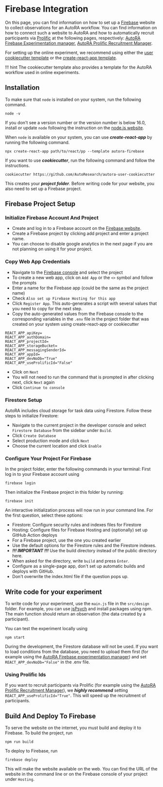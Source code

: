 # Firebase Integration

On this page, you can find information on how to set up a [Firebase](https://firebase.google.com/) website to collect observations for an AutoRA workflow. You can find information on how to connect such a website to AutoRA and how to automatically recruit participants via [Prolific](https://www.prolific.co/) at the following pages, respectively: [AutoRA Firebase Experimentation manager](user-guide/experiment-runners/experimentation-managers/firebase/), [AutoRA Prolific Recruitment Manager](user-guide/experiment-runners/recruitment-managers/prolific/).

For setting up the online experiment, we recommend using either the [user cookiecutter template](https://github.com/AutoResearch/autora-user-cookiecutter) or the [create-react-app template](https://github.com/AutoResearch/cra-template-autora-firebase).

!!! hint
    The cookiecutter template also provides a template for the AutoRA workflow used in online experiments.

## Installation

To make sure that `node` is installed on your system, run the following command. 
```shell
node -v
```
If you don't see a version number or the version number is below 16.0, install or update `node` following the instruction on the [node.js website](https://nodejs.org/en/).

When `node` is available on your system, you can use ***create-react-app*** by running the following command.
```shell
npx create-react-app path/to/react/pp --template autora-firebase
```
If you want to use ***cookiecutter***, run the following command and follow the instructions.
```shell
cookiecutter https://github.com/AutoResearch/autora-user-cookiecutter
```
This creates your ***project folder***. Before writing code for your website, you also need to set up a Firebase project.
 
## Firebase Project Setup

### Initialize Firebase Account And Project

- Create and log in to a Firebase account on the [Firebase website](https://firebase.google.com/).
- Create a Firebase project by clicking add project and enter a project name.
- You can choose to disable google analytics in the next page if you are not planning on using it for your project.

### Copy Web App Credentials

- Navigate to the [Firebase console](https://console.firebase.google.com/) and select the project
- To create a new web app, click on `Add App` or the `<>` symbol and follow the prompts
- Enter a name for the Firebase app (could be the same as the project name)
- Check `Also set up Firebase Hosting for this app`
- Click `Register App`. This auto-generates a script with several values that you need to copy for the next step.
- Copy the auto-generated values from the Firebase console to the corresponding variables in the `.env` file in the project folder that was created on your system using create-react-app or cookiecutter
```dotenv
REACT_APP_apiKey=
REACT_APP_authDomain=
REACT_APP_projectId=
REACT_APP_storageBucket=
REACT_APP_messagingSenderId=
REACT_APP_appId=
REACT_APP_devNoDb="True"
REACT_APP_useProlificId="False"
```
- Click on `Next`
- You will not need to run the command that is prompted in after clicking next, click `Next` again
- Click `Continue to console`

### Firestore Setup
AutoRA includes cloud storage for task data using Firestore. Follow these steps to initialize Firestore:

- Navigate to the current project in the developer console and select `Firestore Database` from the sidebar under `Build`.
- Click `Create Database`
- Select production mode and click `Next`
- Choose the current location and click `Enable`

### Configure Your Project For Firebase
In the project folder, enter the following commands in your terminal:
First log in to your Firebase account using
```shell
firebase login
```
Then initialize the Firebase project in this folder by running:
```shell
firebase init
```
An interactive initialization process will now run in your command line. For the first question, select these options:

- Firestore: Configure security rules and indexes files for Firestore
- Hosting: Configure files for Firebase Hosting and (optionally) set up GitHub Action deploys
- For a Firebase project, use the one you created earlier
- Use the default options for the Firestore rules and the Firestore indexes.
- ***!!! IMPORTANT !!!*** Use the build directory instead of the public directory here.
- When asked for the directory, write `build` and press `Enter`.
- Configure as a single-page app, don't set up automatic builds and deploys with GitHub. 
- Don't overwrite the index.html file if the question pops up.

## Write code for your experiment
To write code for your experiment, use the `main.js` file in the `src/design` folder. For example, you can use [jsPsych](https://www.jspsych.org/7.3/) and install packages using npm. The main function should return an observation (the data created by a participant).

You can test the experiment locally using
```shell
npm start
```
During the development, the Firestore database will not be used. If you want to load conditions from the database, you need to upload them first (for example using the [AutoRA Firebase experimentation manager](user-guide/experiment-runners/experimentation-managers/firebase/)) and set `REACT_APP_devNoDb="False"` in the .env file.

### Using Prolific Ids
If you want to recruit participants via Prolific (for example using the [AutoRA Prolific Recruitment Manager](user-guide/experiment-runners/recruitment-managers/prolific/)), we ***highly recommend*** setting `REACT_APP_useProlificId="True"`. This will speed up the recruitment of participants.

## Build And Deploy To Firebase 
To serve the website on the internet, you must build and deploy it to Firebase.
To build the project, run
```shell
npm run build
```
To deploy to Firebase, run
```shell
firebase deploy
```
This will make the website available on the web. You can find the URL of the website in the command line or on the Firebase console of your project under `Hosting`.


